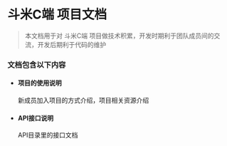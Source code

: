 # 斗米C端 项目文档

> 本文档用于对  斗米C端 项目做技术积累，开发时期利于团队成员间的交流，开发后期利于代码的维护

### 文档包含以下内容

* #### 项目的使用说明

	新成员加入项目的方式介绍，项目相关资源介绍

* #### API接口说明

	API目录里的接口文档
